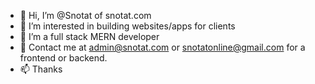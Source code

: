 - 👋 Hi, I’m @Snotat of snotat.com
- 👀 I’m interested in building websites/apps for clients
- 🌱 I’m a full stack MERN developer 
- 💞️ Contact me at admin@snotat.com or snotatonline@gmail.com for a frontend or backend.
- 📫 Thanks

<!---
Snotat/Snotat is a ✨ special ✨ repository because its `README.md` (this file) appears on your GitHub profile.
You can click the Preview link to take a look at your changes.
--->

